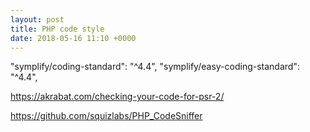 ```yaml
---
layout: post
title: PHP code style
date: 2018-05-16 11:10 +0000
---
```


"symplify/coding-standard": "^4.4",
"symplify/easy-coding-standard": "^4.4",

https://akrabat.com/checking-your-code-for-psr-2/

https://github.com/squizlabs/PHP_CodeSniffer


